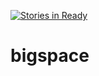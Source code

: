 [![Stories in Ready](https://badge.waffle.io/BigSpace/bigspace.png?label=ready&title=Ready)](https://waffle.io/BigSpace/bigspace)
# bigspace